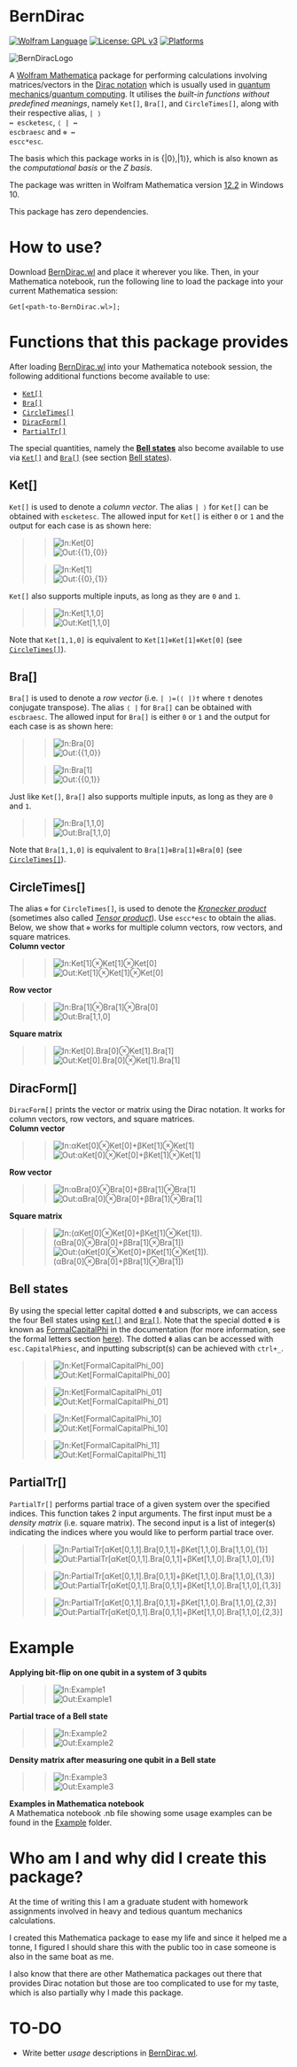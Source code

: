 # BernDirac
[![Wolfram Language](https://wolfr.am/NyiJ4BVJ)](https://www.wolfram.com/language/)
[![License: GPL v3](https://img.shields.io/badge/License-GPLv3-blue.svg)](https://www.gnu.org/licenses/gpl-3.0)
[![Platforms](https://img.shields.io/badge/Platform-Windows/MacOS/Linux-crimson)](https://github.com/bernie-wu/BernDirac)

![BernDiracLogo](Image/Logo/BernDirac_logo_v2.svg)  

A [Wolfram Mathematica](https://www.wolfram.com/mathematica/) package for performing calculations involving matrices/vectors in the [Dirac notation](https://en.wikipedia.org/wiki/Bra%E2%80%93ket_notation) which is usually used in [quantum mechanics](https://en.wikipedia.org/wiki/Quantum_mechanics)/[quantum computing](https://en.wikipedia.org/wiki/Quantum_computing). It utilises the *built-in functions without predefined meanings*, namely `Ket[]`, `Bra[]`, and `CircleTimes[]`, along with their respective alias, <code>| ⟩ ↔ <kbd>esc</kbd>ket<kbd>esc</kbd></code>, <code>⟨ | ↔ <kbd>esc</kbd>bra<kbd>esc</kbd></code> and <code>⊗ ↔ <kbd>esc</kbd>c*<kbd>esc</kbd></code>.  

The basis which this package works in is {|0⟩,|1⟩}, which is also known as the *computational basis* or the *Z basis*.  

The package was written in Wolfram Mathematica version [12.2](https://www.wolfram.com/mathematica/quick-revision-history.html) in Windows 10.  

This package has zero dependencies.  

# How to use?
Download [BernDirac.wl](https://github.com/bernie-wu/BernDirac/blob/main/BernDirac.wl) and place it wherever you like. Then, in your Mathematica notebook, run the following line to load the package into your current Mathematica session:

```wolframlanguage
Get[<path-to-BernDirac.wl>];
```

# Functions that this package provides
After loading [BernDirac.wl](https://github.com/bernie-wu/BernDirac/blob/main/BernDirac.wl) into your Mathematica notebook session, the following additional functions become available to use:  
* [`Ket[]`](#Ket "Go-to Ket[]")  
* [`Bra[]`](#Bra "Go-to Bra[]")  
* [`CircleTimes[]`](#CircleTimes "Go-to CircleTimes[]")  
* [`DiracForm[]`](#CircleTimes "Go-to DiracForm[]")  
* [`PartialTr[]`](#CircleTimes "Go-to PartialTr[]")  

The special quantities, namely the [**Bell states**](https://en.wikipedia.org/wiki/Bell_state) also become available to use via [`Ket[]`](#Ket "Go-to Ket[]") and [`Bra[]`](#Bra "Go-to Bra[]") (see section [Bell states](#Bell-states "Go-to Bell states")).

## Ket[]
`Ket[]` is used to denote a *column vector*. The alias `| ⟩` for `Ket[]` can be obtained with <code><kbd>esc</kbd>ket<kbd>esc</kbd></code>.
The allowed input for `Ket[]` is either `0` or `1` and the output for each case is as shown here:  
>> ![In:Ket[0]](Image/Ket/ket0_in.svg "Ket[0]")  
>> ![Out:{{1},{0}}](Image/Ket/ket0_out.svg "{{1},{0}}")
>
>> ![In:Ket[1]](Image/Ket/ket1_in.svg "Ket[1]")  
>> ![Out:{{0},{1}}](Image/Ket/ket1_out.svg "{{0},{1}}")

`Ket[]` also supports multiple inputs, as long as they are `0` and `1`.

>> ![In:Ket[1,1,0]](Image/Ket/ket110_in.svg "Ket[1,1,0]")  
>> ![Out:Ket[1,1,0]](Image/Ket/ket110_out.svg "{{0},{0},{0},{0},{0},{0},{1},{0}}")

Note that `Ket[1,1,0]` is equivalent to `Ket[1]⊗Ket[1]⊗Ket[0]` (see [`CircleTimes[]`](#CircleTimes "Go-to CircleTimes[]")).

## Bra[]
`Bra[]` is used to denote a *row vector* (i.e. `| ⟩=(⟨ |)†` where `†` denotes conjugate transpose). The alias `⟨ |` for `Bra[]` can be obtained with <code><kbd>esc</kbd>bra<kbd>esc</kbd></code>.
The allowed input for `Bra[]` is either `0` or `1` and the output for each case is as shown here:

>> ![In:Bra[0]](Image/Bra/bra0_in.svg "Bra[0]")  
>> ![Out:{{1,0}}](Image/Bra/bra0_out.svg "{{1,0}}")
>
>> ![In:Bra[1]](Image/Bra/bra1_in.svg "Bra[1]")  
>> ![Out:{{0,1}}](Image/Bra/bra1_out.svg "{{0,1}}")

Just like `Ket[]`, `Bra[]` also supports multiple inputs, as long as they are `0` and `1`.

>> ![In:Bra[1,1,0]](Image/Bra/bra110_in.svg "Bra[1,1,0]")  
>> ![Out:Bra[1,1,0]](Image/Bra/bra110_out.svg "{{0,0,0,0,0,0,1,0}}")

Note that `Bra[1,1,0]` is equivalent to `Bra[1]⊗Bra[1]⊗Bra[0]` (see [`CircleTimes[]`](#CircleTimes "Go-to CircleTimes[]")).

## CircleTimes[]
The alias `⊗` for `CircleTimes[]`, is used to denote the [*Kronecker product*](https://en.wikipedia.org/wiki/Kronecker_product) (sometimes also called [*Tensor product*](https://en.wikipedia.org/wiki/Tensor_product)). Use <code><kbd>esc</kbd>c*<kbd>esc</kbd></code> to obtain the alias.
Below, we show that `⊗` works for multiple column vectors, row vectors, and square matrices.  
**Column vector**
>> ![In:Ket[1]⊗Ket[1]⊗Ket[0]](Image/Ket/ket110_tensor_in.svg "Ket[1]⊗Ket[1]⊗Ket[0]")  
>> ![Out:Ket[1]⊗Ket[1]⊗Ket[0]](Image/Ket/ket110_out.svg "{{0},{0},{0},{0},{0},{0},{1},{0}}")  

**Row vector**
>> ![In:Bra[1]⊗Bra[1]⊗Bra[0]](Image/Bra/bra110_tensor_in.svg "Bra[1]⊗Bra[1]⊗Bra[0]")  
>> ![Out:Bra[1,1,0]](Image/Bra/bra110_out.svg "{{0,0,0,0,0,0,1,0}}")  

**Square matrix**
>> ![In:Ket[0].Bra[0]⊗Ket[1].Bra[1]](Image/BraKet/braket00_11_tensor_in.svg "Ket[0].Bra[0]⊗Ket[1].Bra[1]") 
>> ![Out:Ket[0].Bra[0]⊗Ket[1].Bra[1]](Image/BraKet/braket00_11_tensor_out.svg "{{{0, 0, 0, 0}, {0, 1, 0, 0}, {0, 0, 0, 0}, {0, 0, 0, 0}}}") 

## DiracForm[]
`DiracForm[]` prints the vector or matrix using the Dirac notation. It works for column vectors, row vectors, and square matrices.  
**Column vector**  
>> ![In:αKet[0]⊗Ket[0]+βKet[1]⊗Ket[1]](Image/Ket/αket00_βket11_tensor_dirac_in.svg "αKet[0]⊗Ket[0]+βKet[1]⊗Ket[1]")  
>> ![Out:αKet[0]⊗Ket[0]+βKet[1]⊗Ket[1]](Image/Ket/αket00_βket11_tensor_dirac_out.svg "α|0,0⟩+β|1,1⟩")  

**Row vector**  
>> ![In:αBra[0]⊗Bra[0]+βBra[1]⊗Bra[1]](Image/Bra/αbra00_βbra11_tensor_dirac_in.svg "αBra[0]⊗Bra[0]+βBra[1]⊗Bra[1]")  
>> ![Out:αBra[0]⊗Bra[0]+βBra[1]⊗Bra[1]](Image/Bra/αbra00_βbra11_tensor_dirac_out.svg "α⟨0,0|+β⟨1,1|")  

**Square matrix**  
>> ![In:(αKet[0]⊗Ket[0]+βKet[1]⊗Ket[1]).(αBra[0]⊗Bra[0]+βBra[1]⊗Bra[1])](Image/BraKet/αket00_βket11_αbra00_βbra11_tensor_dirac_in.svg "(αKet[0]⊗Ket[0]+βKet[1]⊗Ket[1]).(αBra[0]⊗Bra[0]+βBra[1]⊗Bra[1])")  
>> ![Out:(αKet[0]⊗Ket[0]+βKet[1]⊗Ket[1]).(αBra[0]⊗Bra[0]+βBra[1]⊗Bra[1])](Image/BraKet/αket00_βket11_αbra00_βbra11_tensor_dirac_out.svg "α²|0,0⟩.⟨0,0|+αβ|0,0⟩.⟨1,1|+αβ|1,1⟩.⟨0,0|+β²|1,1⟩.⟨1,1|")  

## Bell states
By using the special letter capital dotted `Φ` and subscripts, we can access the four Bell states using [`Ket[]`](#Ket "Go-to Ket[]") and [`Bra[]`](#Ket "Go-to Ket[]"). Note that the special dotted `Φ` is known as [FormalCapitalPhi](https://reference.wolfram.com/language/ref/character/FormalCapitalPhi.html) in the documentation (for more information, see the formal letters section [here](https://reference.wolfram.com/language/tutorial/MathematicalAndOtherNotation.html)).
The dotted `Φ` alias can be accessed with <code><kbd>esc</kbd>.CapitalPhi<kbd>esc</kbd></code>, and inputting subscript(s) can be achieved with <code><kbd>ctrl</kbd>+<kbd>_</kbd></code>.  
>> ![In:Ket[FormalCapitalPhi_00]](Image/Bell_states/phi00_in.svg "Ket[FormalCapitalPhi_00]")  
>> ![Out:Ket[FormalCapitalPhi_00]](Image/Bell_states/phi00_out.svg "|0,0⟩/√2+|1,1⟩/√2")  
>
>> ![In:Ket[FormalCapitalPhi_01]](Image/Bell_states/phi01_in.svg "Ket[FormalCapitalPhi_01]")  
>> ![Out:Ket[FormalCapitalPhi_01]](Image/Bell_states/phi01_out.svg "|0,1⟩/√2+|1,0⟩/√2")  
>
>> ![In:Ket[FormalCapitalPhi_10]](Image/Bell_states/phi10_in.svg "Ket[FormalCapitalPhi_10]")  
>> ![Out:Ket[FormalCapitalPhi_10]](Image/Bell_states/phi10_out.svg "|0,0⟩/√2-|1,1⟩/√2")  
>
>> ![In:Ket[FormalCapitalPhi_11]](Image/Bell_states/phi11_in.svg "Ket[FormalCapitalPhi_11]")  
>> ![Out:Ket[FormalCapitalPhi_11]](Image/Bell_states/phi11_out.svg "|0,1⟩/√2-|1,0⟩/√2")  

## PartialTr[]
`PartialTr[]` performs partial trace of a given system over the specified indices. This function takes 2 input arguments. The first input must be a *density matrix* (i.e. square matrix). The second input is a list of integer(s) indicating the indices where you would like to perform partial trace over.  
>> ![In:PartialTr[αKet[0,1,1].Bra[0,1,1]+βKet[1,1,0].Bra[1,1,0],{1}]](Image/PartialTr/partialtr1_αketbra011_βketbra110_in.svg "PartialTr[αKet[0,1,1].Bra[0,1,1]+βKet[1,1,0].Bra[1,1,0],{1}]")  
>> ![Out:PartialTr[αKet[0,1,1].Bra[0,1,1]+βKet[1,1,0].Bra[1,1,0],{1}]](Image/PartialTr/partialtr1_αketbra011_βketbra110_out.svg "β|1,0⟩.⟨1,0|+α|1,1⟩.⟨1,1|")  
>
>> ![In:PartialTr[αKet[0,1,1].Bra[0,1,1]+βKet[1,1,0].Bra[1,1,0],{1,3}]](Image/PartialTr/partialtr13_αketbra011_βketbra110_in.svg "PartialTr[αKet[0,1,1].Bra[0,1,1]+βKet[1,1,0].Bra[1,1,0],{1,3}]")  
>> ![Out:PartialTr[αKet[0,1,1].Bra[0,1,1]+βKet[1,1,0].Bra[1,1,0],{1,3}]](Image/PartialTr/partialtr13_αketbra011_βketbra110_out.svg "(α+β)|1⟩.⟨1|")  
>
>> ![In:PartialTr[αKet[0,1,1].Bra[0,1,1]+βKet[1,1,0].Bra[1,1,0],{2,3}]](Image/PartialTr/partialtr23_αketbra011_βketbra110_in.svg "PartialTr[αKet[0,1,1].Bra[0,1,1]+βKet[1,1,0].Bra[1,1,0],{2,3}]")  
>> ![Out:PartialTr[αKet[0,1,1].Bra[0,1,1]+βKet[1,1,0].Bra[1,1,0],{2,3}]](Image/PartialTr/partialtr23_αketbra011_βketbra110_out.svg "α|0⟩.⟨0|+β|1⟩.⟨1|")  

# Example  
**Applying bit-flip on one qubit in a system of 3 qubits**  
>> ![In:Example1](Image/Example/eg_bitflip_in.svg "Example1")  
>> ![Out:Example1](Image/Example/eg_bitflip_out.svg "Example1")  

**Partial trace of a Bell state**  
>> ![In:Example2](Image/Example/eg_partialtr_bellstate_in.svg "Example2")  
>> ![Out:Example2](Image/Example/eg_partialtr_bellstate_out.svg "Example2")  

**Density matrix after measuring one qubit in a Bell state**  
>> ![In:Example3](Image/Example/eg_postmeasurement_in.svg "Example3")  
>> ![Out:Example3](Image/Example/eg_postmeasurement_out.svg "Example3")  

**Examples in Mathematica notebook**  
A Mathematica notebook .nb file showing some usage examples can be found in the [Example](https://github.com/bernie-wu/BernDirac/tree/main/Example) folder.

# Who am I and why did I create this package?
At the time of writing this I am a graduate student with homework assignments involved in heavy and tedious quantum mechanics calculations.  

I created this Mathematica package to ease my life and since it helped me a tonne, I figured I should share this with the public too in case someone is also in the same boat as me.  

I also know that there are other Mathematica packages out there that provides Dirac notation but those are too complicated to use for my taste, which is also partially why I made this package.

# TO-DO
 * Write better *usage* descriptions in [BernDirac.wl](https://github.com/bernie-wu/BernDirac/blob/main/BernDirac.wl).
